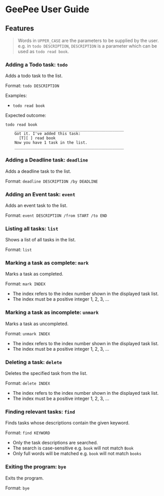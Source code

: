 # GeePee User Guide

## Features

> Words in `UPPER_CASE` are the parameters to be supplied by the user.
> e.g. in `todo DESCRIPTION`, `DESCRIPTION` is a parameter which can be used as `todo read book`.

### Adding a Todo task: `todo`

Adds a todo task to the list.

Format: `todo DESCRIPTION`

Examples:
- `todo read book`

Expected outcome:
```
todo read book
    ________________________________________________
    Got it. I've added this task:
      [T][ ] read book
    Now you have 1 task in the list.
    ________________________________________________
```

### Adding a Deadline task: `deadline`

Adds a deadline task to the list.

Format: `deadline DESCRIPTION /by DEADLINE`

### Adding an Event task: `event`

Adds an event task to the list.

Format: `event DESCRIPTION /from START /to END`

### Listing all tasks: `list`

Shows a list of all tasks in the list.

Format: `list`

### Marking a task as complete: `mark`

Marks a task as completed.

Format: `mark INDEX`
- The index refers to the index number shown in the displayed task list.
- The index must be a positive integer 1, 2, 3, ...

### Marking a task as incomplete: `unmark`

Marks a task as uncompleted.

Format: `unmark INDEX`
- The index refers to the index number shown in the displayed task list.
- The index must be a positive integer 1, 2, 3, ...

### Deleting a task: `delete`

Deletes the specified task from the list.

Format: `delete INDEX`
- The index refers to the index number shown in the displayed task list.
- The index must be a positive integer 1, 2, 3, ...

### Finding relevant tasks: `find`

Finds tasks whose descriptions contain the given keyword.

Format: `find KEYWORD`
- Only the task descriptions are searched.
- The search is case-sensitive e.g. `book` will not match `Book`
- Only full words will be matched e.g. `book` will not match `books`

### Exiting the program: `bye`

Exits the program.

Format: `bye`
